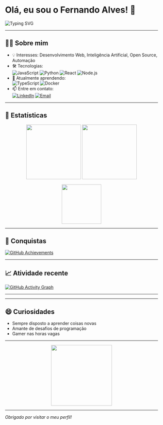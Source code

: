 # Olá, eu sou o Fernando Alves! 👋

<img src="https://readme-typing-svg.demolab.com?font=Fira+Code&weight=700&size=24&pause=1000&color=50F7D7&center=true&vCenter=true&width=435&lines=Desenvolvedor+Fullstack;Apaixonado+por+tecnologia;Bem-vindo+ao+meu+GitHub!" alt="Typing SVG" />

---

## 👨‍💻 Sobre mim

- 💡 Interesses: Desenvolvimento Web, Inteligência Artificial, Open Source, Automação
- 🛠️ Tecnologias:  
  ![JavaScript](https://img.shields.io/badge/-JavaScript-black?style=flat-square&logo=javascript)
  ![Python](https://img.shields.io/badge/-Python-black?style=flat-square&logo=python)
  ![React](https://img.shields.io/badge/-React-black?style=flat-square&logo=react)
  ![Node.js](https://img.shields.io/badge/-Node.js-black?style=flat-square&logo=node.js)
- 🌱 Atualmente aprendendo:  
  ![TypeScript](https://img.shields.io/badge/-TypeScript-black?style=flat-square&logo=typescript)
  ![Docker](https://img.shields.io/badge/-Docker-black?style=flat-square&logo=docker)
- 📫 Entre em contato:  
  [![LinkedIn](https://img.shields.io/badge/-LinkedIn-0077B5?style=flat-square&logo=linkedin&logoColor=white)](https://www.linkedin.com/in/fernandoalves)
  [![Email](https://img.shields.io/badge/-Email-D14836?style=flat-square&logo=gmail&logoColor=white)](mailto:seuemail@email.com)

---

## 🚀 Estatísticas

<p align="center">
  <img src="https://github-readme-stats.vercel.app/api?username=FernandoAlves049&show_icons=true&theme=radical" height="180"/>
  <img src="https://github-readme-streak-stats.demolab.com?user=FernandoAlves049&theme=radical&date_format=M%20j%5B%2C%20Y%5D" height="180"/>
</p>
<p align="center">
  <img src="https://github-readme-stats.vercel.app/api/top-langs/?username=FernandoAlves049&layout=compact&theme=radical" height="130"/>
</p>

---

## 🎯 Conquistas

[![GitHub Achievements](https://github-profile-trophy.vercel.app/?username=FernandoAlves049&theme=radical&no-frame=true&column=7)](https://github.com/ryo-ma/github-profile-trophy)

---

## 📈 Atividade recente

[![GitHub Activity Graph](https://github-readme-activity-graph.vercel.app/graph?username=FernandoAlves049&theme=radical)](https://github.com/Ashutosh00710/github-readme-activity-graph)

---

---

## 😄 Curiosidades

- Sempre disposto a aprender coisas novas
- Amante de desafios de programação
- Gamer nas horas vagas

---

<p align="center">
  <img src="https://media.giphy.com/media/13HgwGsXF0aiGY/giphy.gif" width="200"/>
</p>

---

_Obrigado por visitar o meu perfil!_ 
